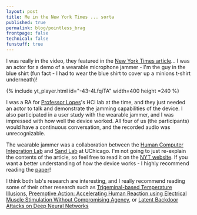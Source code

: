 ```yaml
---
layout: post
title: Me in the New York Times ... sorta
published: true
permalink: blog/pointless_brag
frontpage: false
technical: false
funstuff: true
---
```


I was really in the video, they featured in the [New York Times article](https://www.nytimes.com/2020/02/14/technology/alexa-jamming-bracelet-privacy-armor.html)... I was an actor for a demo of a wearable microphone jammer - I'm the guy in the blue shirt (fun fact - I had to wear the blue shirt to cover up a minions t-shirt underneath)! 

{% include yt_player.html id="-43-4LfqiTA" width=400 height =240 %}

I was a RA for [Professor Lopes](http://plopes.org/)'s HCI lab at the time, and they just needed an actor to talk and demonstrate the jamming capabilities of the device. I also participated in a user study with the wearable jammer, and I was impressed with how well the device worked. All four of us (the participants) would have a continuous conversation, and the recorded audio was unrecognizable. 

The wearable jammer was a collaboration between the [Human Computer Integration Lab](https://lab.plopes.org/) and [Sand Lab](http://sandlab.cs.uchicago.edu/) at UChicago. I'm not going to just re-explain the contents of the article, so feel free to read it on the [NYT website](https://www.nytimes.com/2020/02/14/technology/alexa-jamming-bracelet-privacy-armor.html). If you want a better understanding of how the device works - I highly recommend reading the [paper](https://dl.acm.org/doi/10.1145/3313831.3376304)!

I think both lab's research are interesting, and I really recommend reading some of their other research such as [Trigeminal-based Temperature Illusions](https://lab.plopes.org/published/2020-CHI-trigeminal.pdf), [Preemptive Action: Accelerating Human Reaction
using Electrical Muscle Stimulation Without
Compromising Agency](https://lab.plopes.org/published/2019-CHI-AgencyEMS.pdf), or [Latent Backdoor Attacks on Deep Neural Networks](https://people.cs.uchicago.edu/~ravenben/publications/pdf/pbackdoor-ccs19.pdf)

